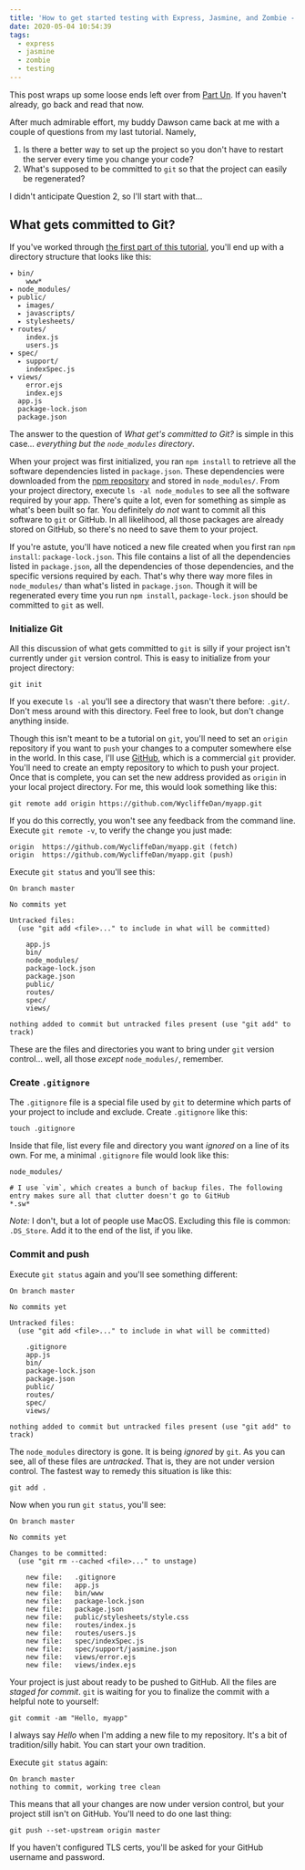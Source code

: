 ```yaml
---
title: 'How to get started testing with Express, Jasmine, and Zombie - PART DEUX'
date: 2020-05-04 10:54:39
tags:
  - express
  - jasmine
  - zombie
  - testing
---
```


This post wraps up some loose ends left over from [Part Un](/2020/04/20/How-to-get-started-testing-with-Express-Jasmine-and-Zombie/). If you haven't already, go back and read that now.

After much admirable effort, my buddy Dawson came back at me with a couple of questions from my last tutorial. Namely,

1. Is there a better way to set up the project so you don't have to restart the server every time you change your code?
2. What's supposed to be committed to `git` so that the project can easily be regenerated?

I didn't anticipate Question 2, so I'll start with that...

## What gets committed to Git?

If you've worked through [the first part of this tutorial](/2020/04/20/How-to-get-started-testing-with-Express-Jasmine-and-Zombie/), you'll end up with a directory structure that looks like this:

```
▾ bin/
    www*
▸ node_modules/
▾ public/
  ▸ images/
  ▸ javascripts/
  ▸ stylesheets/
▾ routes/
    index.js
    users.js
▾ spec/
  ▸ support/
    indexSpec.js
▾ views/
    error.ejs
    index.ejs
  app.js
  package-lock.json
  package.json
```

The answer to the question of _What get's committed to Git?_ is simple in this case... _everything but the `node_modules` directory_.

When your project was first initialized, you ran `npm install` to retrieve all the software dependencies listed in `package.json`. These dependencies were downloaded from the [npm repository](https://www.npmjs.com/) and stored in `node_modules/`. From your project directory, execute `ls -al node_modules` to see all the software required by your app. There's quite a lot, even for something as simple as what's been built so far. You definitely _do not_ want to commit all this software to `git` or GitHub. In all likelihood, all those packages are already stored on GitHub, so there's no need to save them to your project.

If you're astute, you'll have noticed a new file created when you first ran `npm install`: `package-lock.json`. This file contains a list of all the dependencies listed in `package.json`, all the dependencies of those dependencies, and the specific versions required by each. That's why there way more files in `node_modules/` than what's listed in `package.json`. Though it will be regenerated every time you run `npm install`, `package-lock.json` should be committed to `git` as well.

### Initialize Git

All this discussion of what gets committed to `git` is silly if your project isn't currently under `git` version control. This is easy to initialize from your project directory:

```
git init
```

If you execute `ls -al` you'll see a directory that wasn't there before: `.git/`. Don't mess around with this directory. Feel free to look, but don't change anything inside.

Though this isn't meant to be a tutorial on `git`, you'll need to set an `origin` repository if you want to `push` your changes to a computer somewhere else in the world. In this case, I'll use [GitHub](https://github.com/), which is a commercial `git` provider. You'll need to create an empty repository to which to push your project. Once that is complete, you can set the new address provided as `origin` in your local project directory. For me, this would look something like this:

```
git remote add origin https://github.com/WycliffeDan/myapp.git
```

If you do this correctly, you won't see any feedback from the command line. Execute `git remote -v`, to verify the change you just made:

```
origin	https://github.com/WycliffeDan/myapp.git (fetch)
origin	https://github.com/WycliffeDan/myapp.git (push)
```

Execute `git status` and you'll see this:

```
On branch master

No commits yet

Untracked files:
  (use "git add <file>..." to include in what will be committed)

	app.js
	bin/
	node_modules/
	package-lock.json
	package.json
	public/
	routes/
	spec/
	views/

nothing added to commit but untracked files present (use "git add" to track)
```

These are the files and directories you want to bring under `git` version control... well, all those _except_ `node_modules/`, remember.

### Create `.gitignore`

The `.gitignore` file is a special file used by `git` to determine which parts of your project to include and exclude. Create `.gitignore` like this:

```
touch .gitignore
``` 

Inside that file, list every file and directory you want _ignored_ on a line of its own. For me, a minimal `.gitignore` file would look like this:

```
node_modules/

# I use `vim`, which creates a bunch of backup files. The following entry makes sure all that clutter doesn't go to GitHub
*.sw*
```

_Note:_ I don't, but a lot of people use MacOS. Excluding this file is common: `.DS_Store`. Add it to the end of the list, if you like.

### Commit and push

Execute `git status` again and you'll see something different:

```
On branch master

No commits yet

Untracked files:
  (use "git add <file>..." to include in what will be committed)

	.gitignore
	app.js
	bin/
	package-lock.json
	package.json
	public/
	routes/
	spec/
	views/

nothing added to commit but untracked files present (use "git add" to track)
```

The `node_modules` directory is gone. It is being _ignored_ by `git`. As you can see, all of these files are _untracked_. That is, they are not under version control. The fastest way to remedy this situation is like this:

```
git add .
```

Now when you run `git status`, you'll see:

```
On branch master

No commits yet

Changes to be committed:
  (use "git rm --cached <file>..." to unstage)

	new file:   .gitignore
	new file:   app.js
	new file:   bin/www
	new file:   package-lock.json
	new file:   package.json
	new file:   public/stylesheets/style.css
	new file:   routes/index.js
	new file:   routes/users.js
	new file:   spec/indexSpec.js
	new file:   spec/support/jasmine.json
	new file:   views/error.ejs
	new file:   views/index.ejs
```

Your project is just about ready to be pushed to GitHub. All the files are _staged for commit_. `git` is waiting for you to finalize the commit with a helpful note to yourself:

```
git commit -am "Hello, myapp"
```

I always say _Hello_ when I'm adding a new file to my repository. It's a bit of tradition/silly habit. You can start your own tradition.

Execute `git status` again:

```
On branch master
nothing to commit, working tree clean
```

This means that all your changes are now under version control, but your project still isn't on GitHub. You'll need to do one last thing:

```
git push --set-upstream origin master
```

If you haven't configured TLS certs, you'll be asked for your GitHub username and password. 



